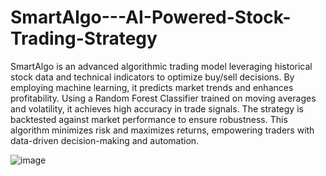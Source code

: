 # SmartAlgo---AI-Powered-Stock-Trading-Strategy

SmartAlgo is an advanced algorithmic trading model leveraging historical stock data and technical indicators to optimize buy/sell decisions. By employing machine learning, it predicts market trends and enhances profitability. Using a Random Forest Classifier trained on moving averages and volatility, it achieves high accuracy in trade signals. The strategy is backtested against market performance to ensure robustness. This algorithm minimizes risk and maximizes returns, empowering traders with data-driven decision-making and automation.

![image](https://github.com/user-attachments/assets/7c359677-2bd1-490f-9aca-38c1dd7a1693)
